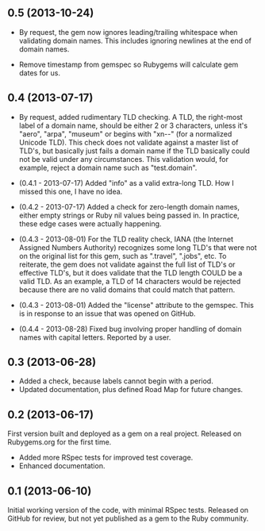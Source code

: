 0.5 (2013-10-24)
----------------

* By request, the gem now ignores leading/trailing whitespace when validating
  domain names. This includes ignoring newlines at the end of domain names.

* Remove timestamp from gemspec so Rubygems will calculate gem dates for us.

0.4 (2013-07-17)
----------------

* By request, added rudimentary TLD checking. A TLD, the right-most label of a
  domain name, should be either 2 or 3 characters, unless it's "aero", "arpa",
  "museum" or begins with "xn--" (for a normalized Unicode TLD). This check
  does not validate against a master list of TLD's, but basically just fails
  a domain name if the TLD basically could not be valid under any
  circumstances. This validation would, for example, reject a domain name
  such as "test.domain".

* (0.4.1 - 2013-07-17) Added "info" as a valid extra-long TLD. How I missed
  this one, I have no idea.

* (0.4.2 - 2013-07-17) Added a check for zero-length domain names, either
  empty strings or Ruby nil values being passed in. In practice, these edge
  cases were actually happening.

* (0.4.3 - 2013-08-01) For the TLD reality check, IANA (the Internet Assigned
  Numbers Authority) recognizes some long TLD's that were not on the original
  list for this gem, such as ".travel", ".jobs", etc. To reiterate, the gem
  does not validate against the full list of TLD's or effective TLD's, but 
  it does validate that the TLD length COULD be a valid TLD. As an example,
  a TLD of 14 characters would be rejected because there are no valid domains
  that could match that pattern.

* (0.4.3 - 2013-08-01) Added the "license" attribute to the gemspec. This is
  in response to an issue that was opened on GitHub.

* (0.4.4 - 2013-08-28) Fixed bug involving proper handling of domain names with
  capital letters. Reported by a user.

0.3 (2013-06-28)
----------------

* Added a check, because labels cannot begin with a period.
* Updated documentation, plus defined Road Map for future changes.

0.2 (2013-06-17)
----------------

First version built and deployed as a gem on a real project. Released on
Rubygems.org for the first time.

* Added more RSpec tests for improved test coverage.
* Enhanced documentation.


0.1 (2013-06-10)
----------------

Initial working version of the code, with minimal RSpec tests. Released on
GitHub for review, but not yet published as a gem to the Ruby community.
